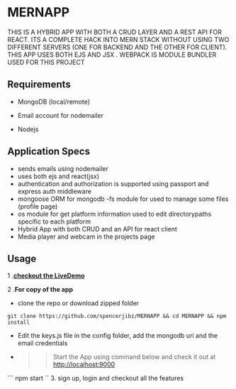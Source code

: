# MERNAPP
 THIS IS A HYBRID APP WITH BOTH A CRUD LAYER AND A REST API FOR REACT. ITS A COMPLETE HACK INTO MERN STACK WITHOUT USING TWO DIFFERENT SERVERS (ONE FOR BACKEND AND THE OTHER FOR CLIENT). THIS APP USES BOTH EJS AND JSX . WEBPACK IS MODULE BUNDLER USED FOR THIS PROJECT 
## Requirements

- MongoDB (local/remote) 

- Email account for nodemailer

- Nodejs

## Application Specs
- sends emails using nodemailer
- uses both ejs and react(jsx) 
- authentication and authorization is supported using passport and express auth middleware
- mongoose ORM for mongodb
-fs module for used to manage some files (profile page)
- os module for get platform information used to edit directorypaths specific to each platform
- Hybrid App with both CRUD and an API for react client
- Media player and webcam in the projects page 

## Usage
 1 .**[checkout the LiveDemo](http://thunix.org:9000)**
 
 2 .**For copy of the app**
 
 - clone the repo or download zipped folder
 
  ``` git clone https://github.com/spencerjibz/MERNAPP && cd MERNAPP && npm install ```
- Edit the keys.js file in the config folder, add  the mongodb uri and the email credentials
 + >> Start the App using command below and check it out at [http://localhost:9000](http://localhost:9000)
 
 ``` npm start ``
 3. sign up, login and checkout all the features 

